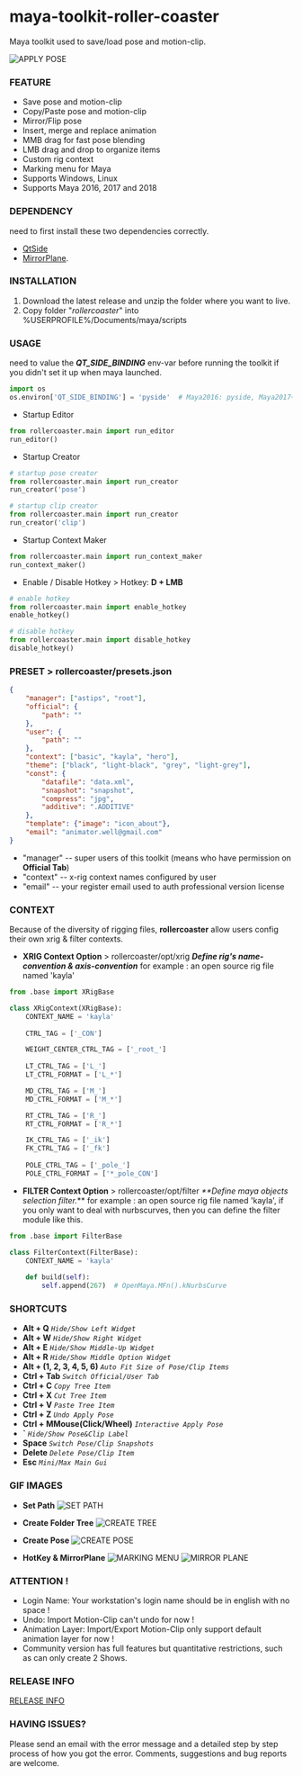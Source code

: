 # maya-toolkit-roller-coaster
Maya toolkit used to save/load pose and motion-clip.

![APPLY POSE](images/applypose.gif)


### FEATURE
- Save pose and motion-clip
- Copy/Paste pose and motion-clip
- Mirror/Flip pose
- Insert, merge and replace animation
- MMB drag for fast pose blending
- LMB drag and drop to organize items
- Custom rig context
- Marking menu for Maya
- Supports Windows, Linux
- Supports Maya 2016, 2017 and 2018


### DEPENDENCY
need to first install these two dependencies correctly.
- [QtSide](https://github.com/astips/QtSide)
- [MirrorPlane](https://github.com/astips/maya-plugin-mirror-plane).


### INSTALLATION
1. Download the latest release and unzip the folder where you want to live.
2. Copy folder "_rollercoaster_" into %USERPROFILE%/Documents/maya/scripts


### USAGE
need to value the _**QT_SIDE_BINDING**_ env-var before running the toolkit if you 
didn't set it up when maya launched.
```python
import os
os.environ['QT_SIDE_BINDING'] = 'pyside'  # Maya2016: pyside, Maya2017+: pyside2
```

- Startup Editor
```python
from rollercoaster.main import run_editor
run_editor()
```
- Startup Creator
```python
# startup pose creator
from rollercoaster.main import run_creator
run_creator('pose')

# startup clip creator
from rollercoaster.main import run_creator
run_creator('clip')
```
- Startup Context Maker
```python
from rollercoaster.main import run_context_maker
run_context_maker()
```
- Enable / Disable Hotkey  > Hotkey: **D + LMB**
```python
# enable hotkey
from rollercoaster.main import enable_hotkey
enable_hotkey()

# disable hotkey
from rollercoaster.main import disable_hotkey
disable_hotkey()
```

### PRESET > rollercoaster/presets.json
```json
{
    "manager": ["astips", "root"],
    "official": {
        "path": ""
    },
    "user": {
        "path": ""
    },
    "context": ["basic", "kayla", "hero"],
    "theme": ["black", "light-black", "grey", "light-grey"],
    "const": {
        "datafile": "data.xml",
        "snapshot": "snapshot",
        "compress": "jpg",
        "additive": ".ADDITIVE"
    },
    "template": {"image": "icon_about"},
    "email": "animator.well@gmail.com"
}
```
- "manager" -- super users of this toolkit (means who have permission on **Official Tab**)
- "context" -- x-rig context names configured by user
- "email" -- your register email used to auth professional version license


### CONTEXT
Because of the diversity of rigging files, **rollercoaster** allow users config their own
xrig & filter contexts.

- **XRIG Context Option** > rollercoaster/opt/xrig
_**Define rig's name-convention & axis-convention**_
for example : an open source rig file named 'kayla'
```python
from .base import XRigBase

class XRigContext(XRigBase):
    CONTEXT_NAME = 'kayla'
    
    CTRL_TAG = ['_CON']

    WEIGHT_CENTER_CTRL_TAG = ['_root_']
    
    LT_CTRL_TAG = ['L_']
    LT_CTRL_FORMAT = ['L_*']

    MD_CTRL_TAG = ['M_']
    MD_CTRL_FORMAT = ['M_*']

    RT_CTRL_TAG = ['R_']
    RT_CTRL_FORMAT = ['R_*']

    IK_CTRL_TAG = ['_ik']
    FK_CTRL_TAG = ['_fk']
    
    POLE_CTRL_TAG = ['_pole_']
    POLE_CTRL_FORMAT = ['*_pole_CON']
```

- **FILTER Context Option** > rollercoaster/opt/filter
_**Define maya objects selection filter._**
for example : an open source rig file named 'kayla', if you only want to deal with nurbscurves,
then you can define the filter module like this.
```python
from .base import FilterBase

class FilterContext(FilterBase):
    CONTEXT_NAME = 'kayla'
    
    def build(self):
        self.append(267)  # OpenMaya.MFn().kNurbsCurve
```

### SHORTCUTS
- **Alt + Q**                          _`Hide/Show Left Widget`_
- **Alt + W**                          _`Hide/Show Right Widget`_
- **Alt + E**                          _`Hide/Show Middle-Up Widget`_
- **Alt + R**                          _`Hide/Show Middle Option Widget`_
- **Alt + (1, 2, 3, 4, 5, 6)**         _`Auto Fit Size of Pose/Clip Items`_
- **Ctrl + Tab**                       _`Switch Official/User Tab`_
- **Ctrl + C**                         _`Copy Tree Item`_
- **Ctrl + X**                         _`Cut Tree Item`_
- **Ctrl + V**                         _`Paste Tree Item`_
- **Ctrl + Z**                         _`Undo Apply Pose`_
- **Ctrl + MMouse(Click/Wheel)**       _`Interactive Apply Pose`_
- **\`**                               _`Hide/Show Pose&Clip Label`_
- **Space**                            _`Switch Pose/Clip Snapshots`_ 
- **Delete**                           _`Delete Pose/Clip Item`_
- **Esc**                              _`Mini/Max Main Gui`_


### GIF IMAGES

- **Set Path**
![SET PATH](images/setpath.gif)

- **Create Folder Tree**
![CREATE TREE](images/createtree.gif)

- **Create Pose**
![CREATE POSE](images/createpose.gif)

- **HotKey & MirrorPlane**
![MARKING MENU](images/mirrorplane.gif)
![MIRROR PLANE](images/mirrorplane2.gif)


### ATTENTION !
- Login Name: Your workstation's login name should be in english with no space !
- Undo: Import Motion-Clip can't undo for now !
- Animation Layer: Import/Export Motion-Clip only support default animation layer for now !
- Community version has full features but quantitative restrictions, such as can only create 2 Shows.
 
 
### RELEASE INFO
[RELEASE INFO](rollercoaster/RELEASE.md)


### HAVING ISSUES?
Please send an email with the error message and a detailed step by step process of how you got the error.
Comments, suggestions and bug reports are welcome.  
